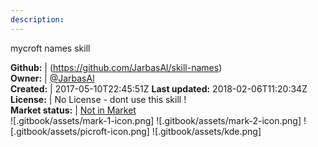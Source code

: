 ```yaml
---
description: 
---
```

mycroft names skill



**Github:** | (https://github.com/JarbasAl/skill-names)  
**Owner:** | [@JarbasAl](https://github.com/JarbasAl)  
**Created:** | 2017-05-10T22:45:51Z  **Last updated:** 2018-02-06T11:20:34Z  
**License:** | No License - dont use this skill !  
**Market status:** | [Not in Market](https://market.mycroft.ai/skill/)  
 ![.gitbook/assets/mark-1-icon.png]  ![.gitbook/assets/mark-2-icon.png]  ![.gitbook/assets/picroft-icon.png]  ![.gitbook/assets/kde.png]  
